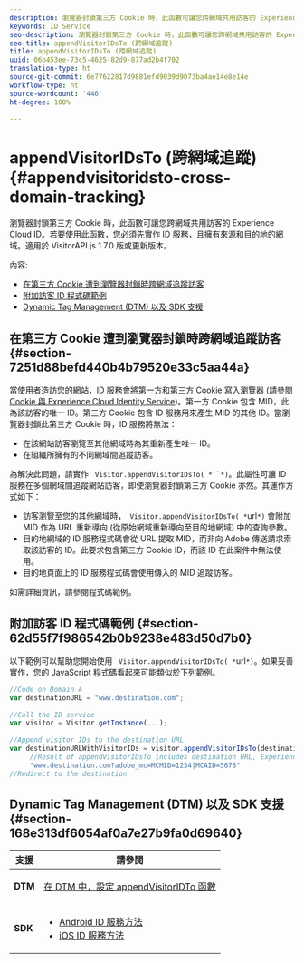 ```yaml
---
description: 瀏覽器封鎖第三方 Cookie 時，此函數可讓您跨網域共用訪客的 Experience Cloud ID。若要使用此函數，您必須先實作 ID 服務，且擁有來源和目的地的網域。適用於 VisitorAPI.js 1.7.0 版或更新版本。
keywords: ID Service
seo-description: 瀏覽器封鎖第三方 Cookie 時，此函數可讓您跨網域共用訪客的 Experience Cloud ID。若要使用此函數，您必須先實作 ID 服務，且擁有來源和目的地的網域。適用於 VisitorAPI.js 1.7.0 版或更新版本。
seo-title: appendVisitorIDsTo (跨網域追蹤)
title: appendVisitorIDsTo (跨網域追蹤)
uuid: 06b453ee-73c5-4625-82d9-877ad2b4f702
translation-type: ht
source-git-commit: 6e77622817d9881efd9039d9073ba4ae14e8e14e
workflow-type: ht
source-wordcount: '446'
ht-degree: 100%

---
```



# appendVisitorIDsTo (跨網域追蹤){#appendvisitoridsto-cross-domain-tracking}

瀏覽器封鎖第三方 Cookie 時，此函數可讓您跨網域共用訪客的 Experience Cloud ID。若要使用此函數，您必須先實作 ID 服務，且擁有來源和目的地的網域。適用於 VisitorAPI.js 1.7.0 版或更新版本。

內容:

<ul class="simplelist"> 
 <li> <a href="../../library/get-set/appendvisitorid.md#section-7251d88befd440b4b79520e33c5aa44a" format="dita" scope="local"> 在第三方 Cookie 遭到瀏覽器封鎖時跨網域追蹤訪客 </a> </li> 
 <li> <a href="../../library/get-set/appendvisitorid.md#section-62d55f7f986542b0b9238e483d50d7b0" format="dita" scope="local"> 附加訪客 ID 程式碼範例 </a> </li> 
 <li> <a href="../../library/get-set/appendvisitorid.md#section-168e313df6054af0a7e27b9fa0d69640" format="dita" scope="local"> Dynamic Tag Management (DTM) 以及 SDK 支援 </a> </li> 
</ul>

## 在第三方 Cookie 遭到瀏覽器封鎖時跨網域追蹤訪客 {#section-7251d88befd440b4b79520e33c5aa44a}

當使用者造訪您的網站，ID 服務會將第一方和第三方 Cookie 寫入瀏覽器 (請參閱 [Cookie 與 Experience Cloud Identity Service](../../introduction/cookies.md))。第一方 Cookie 包含 MID，此為該訪客的唯一 ID。第三方 Cookie 包含 ID 服務用來產生 MID 的其他 ID。當瀏覽器封鎖此第三方 Cookie 時，ID 服務將無法：

* 在該網站訪客瀏覽至其他網域時為其重新產生唯一 ID。
* 在組織所擁有的不同網域間追蹤訪客。

為解決此問題，請實作 ` Visitor.appendVisitorIDsTo( *``*)`。此屬性可讓 ID 服務在多個網域間追蹤網站訪客，即使瀏覽器封鎖第三方 Cookie 亦然。其運作方式如下：

* 訪客瀏覽至您的其他網域時，` Visitor.appendVisitorIDsTo( *`url`*)` 會附加 MID 作為 URL 重新導向 (從原始網域重新導向至目的地網域) 中的查詢參數。
* 目的地網域的 ID 服務程式碼會從 URL 提取 MID，而非向 Adobe 傳送請求索取該訪客的 ID。此要求包含第三方 Cookie ID，而該 ID 在此案件中無法使用。
* 目的地頁面上的 ID 服務程式碼會使用傳入的 MID 追蹤訪客。

如需詳細資訊，請參閱程式碼範例。

## 附加訪客 ID 程式碼範例 {#section-62d55f7f986542b0b9238e483d50d7b0}

以下範例可以幫助您開始使用 ` Visitor.appendVisitorIDsTo( *`url`*)`。如果妥善實作，您的 JavaScript 程式碼看起來可能類似於下列範例。

```js
//Code on Domain A 
var destinationURL = "www.destination.com"; 
 
//Call the ID service 
var visitor = Visitor.getInstance(...); 
 
//Append visitor IDs to the destination URL 
var destinationURLWithVisitorIDs = visitor.appendVisitorIDsTo(destinationURL); 
     //Result of appendVisitorIDsTo includes destination URL, Experience Cloud ID (MCMID), and Analytics ID (MCAID) 
     "www.destination.com?adobe_mc=MCMID=1234|MCAID=5678"
//Redirect to the destination
```

## Dynamic Tag Management (DTM) 以及 SDK 支援 {#section-168e313df6054af0a7e27b9fa0d69640}

<table id="table_6E7152B4FD2B4C4D8C9477C68204C4FF"> 
 <thead> 
  <tr> 
   <th colname="col1" class="entry"> 支援 </th> 
   <th colname="col2" class="entry"> 請參閱 </th> 
  </tr> 
 </thead>
 <tbody> 
  <tr> 
   <td colname="col1"> <p> <b>DTM</b> </p> </td> 
   <td colname="col2"> <p> <a href="https://helpx.adobe.com/tw/dtm/kb/how-to-set-marketing-cloud-id-service-helper-function-in-adobe-d.html" format="https" scope="external"> 在 DTM 中，設定 appendVisitorIDTo 函數 </a> </p> </td> 
  </tr> 
  <tr> 
   <td colname="col1"> <p> <b>SDK</b> </p> </td> 
   <td colname="col2"> 
    <ul id="ul_9D7933FF68EE4C71BAE999B3747F8398"> 
     <li id="li_9036C76AAECC4E639C23020C0C9F2AF8"> <a href="https://docs.adobe.com/content/help/zh-Hant/mobile-services/android/experience-cloud-android/mc-methods.html" format="https" scope="external"> Android ID 服務方法 </a> </li> 
     <li id="li_E49D357905584674BFDFE348345B3849"> <a href="https://docs.adobe.com/content/help/zh-Hant/mobile-services/ios/exp-cloud-ios/mc-methods.html" format="https" scope="external"> iOS ID 服務方法 </a> </li> 
    </ul> </td> 
  </tr> 
 </tbody> 
</table>

